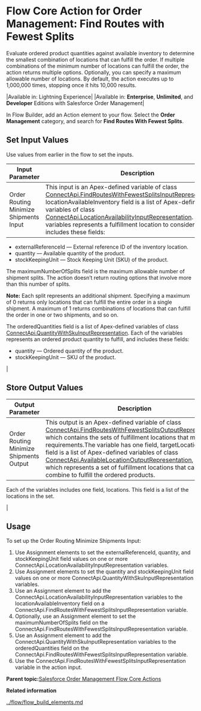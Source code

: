 # Flow Core Action for Order Management: Find Routes with Fewest Splits

Evaluate ordered product quantities against available inventory to determine the smallest combination of locations that can fulfill the order. If multiple combinations of the minimum number of locations can fulfill the order, the action returns multiple options. Optionally, you can specify a maximum allowable number of locations. By default, the action executes up to 1,000,000 times, stopping once it hits 10,000 results.

|Available in: Lightning Experience|
|Available in: **Enterprise**, **Unlimited**, and **Developer** Editions with Salesforce Order Management|

In Flow Builder, add an Action element to your flow. Select the **Order Management** category, and search for **Find Routes With Fewest Splits**.

## Set Input Values

Use values from earlier in the flow to set the inputs.

|Input Parameter|Description|
|---------------|-----------|
|Order Routing Minimize Shipments Input|This input is an Apex-defined variable of class [ConnectApi.FindRoutesWithFewestSplitsInputRepresentation](https://developer.salesforce.com/docs/atlas.en-us.apexcode.meta/apexcode/apex_connectapi_input_find_routes_with_fewest_splits.htm).The locationAvailableInventory field is a list of Apex-defined variables of class [ConnectApi.LocationAvailabilityInputRepresentation](https://developer.salesforce.com/docs/atlas.en-us.apexcode.meta/apexcode/apex_connectapi_input_location_availability.htm). Each of the variables represents a fulfillment location to consider and includes these fields:

-   externalReferenceId — External reference ID of the inventory location.
-   quantity — Available quantity of the product.
-   stockKeepingUnit — Stock Keeping Unit \(SKU\) of the product.

The maximumNumberOfSplits field is the maximum allowable number of shipment splits. The action doesn’t return routing options that involve more than this number of splits.

**Note:** Each split represents an additional shipment. Specifying a maximum of 0 returns only locations that can fulfill the entire order in a single shipment. A maximum of 1 returns combinations of locations that can fulfill the order in one or two shipments, and so on.

The orderedQuantities field is a list of Apex-defined variables of class [ConnectApi.QuantityWithSkuInputRepresentation](https://developer.salesforce.com/docs/atlas.en-us.apexcode.meta/apexcode/apex_connectapi_input_quantity_with_sku.htm). Each of the variables represents an ordered product quantity to fulfill, and includes these fields:

-   quantity — Ordered quantity of the product.
-   stockKeepingUnit — SKU of the product.

|

## Store Output Values

|Output Parameter|Description|
|----------------|-----------|
|Order Routing Minimize Shipments Output|This output is an Apex-defined variable of class [ConnectApi.FindRoutesWithFewestSplitsOutputRepresentation](https://developer.salesforce.com/docs/atlas.en-us.apexcode.meta/apexcode/apex_connectapi_output_find_routes_with_fewest_splits_output.htm), which contains the sets of fulfillment locations that meet the requirements.The variable has one field, targetLocations. This field is a list of Apex-defined variables of class [ConnectApi.AvailableLocationOutputRepresentation](https://developer.salesforce.com/docs/atlas.en-us.apexcode.meta/apexcode/apex_connectapi_output_available_location_output.htm), each of which represents a set of fulfillment locations that can combine to fulfill the ordered products.

Each of the variables includes one field, locations. This field is a list of the locations in the set.

|

## Usage

To set up the Order Routing Minimize Shipments Input:

1.  Use Assignment elements to set the externalReferenceId, quantity, and stockKeepingUnit field values on one or more ConnectApi.LocationAvailabilityInputRepresentation variables.
2.  Use Assignment elements to set the quantity and stockKeepingUnit field values on one or more ConnectApi.QuantityWithSkuInputRepresentation variables.
3.  Use an Assignment element to add the ConnectApi.LocationAvailabilityInputRepresentation variables to the locationAvailableInventory field on a ConnectApi.FindRoutesWithFewestSplitsInputRepresentation variable.
4.  Optionally, use an Assignment element to set the maximumNumberOfSplits field on the ConnectApi.FindRoutesWithFewestSplitsInputRepresentation variable.
5.  Use an Assignment element to add the ConnectApi.QuantityWithSkuInputRepresentation variables to the orderedQuantities field on the ConnectApi.FindRoutesWithFewestSplitsInputRepresentation variable.
6.  Use the ConnectApi.FindRoutesWithFewestSplitsInputRepresentation variable in the action input.

**Parent topic:**[Salesforce Order Management Flow Core Actions](../flow/flow_ref_elements_om_actions_list.md)

**Related information**  


[../flow/flow\_build\_elements.md](../flow/flow_build_elements.md)


